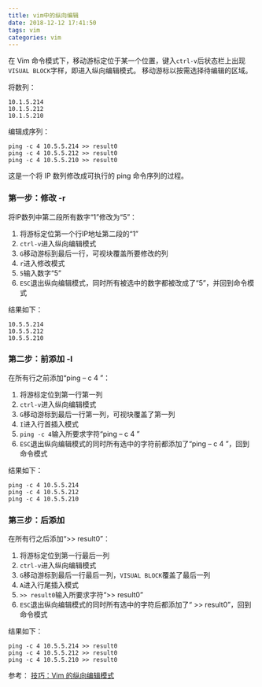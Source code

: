 ```yaml
---
title: vim中的纵向编辑
date: 2018-12-12 17:41:50
tags: vim
categories: vim
---
```


在 Vim 命令模式下，移动游标定位于某一个位置，键入`ctrl-v`后状态栏上出现`VISUAL BLOCK`字样，即进入纵向编辑模式。
移动游标以按需选择待编辑的区域。

<!-- more -->

将数列：
```
10.1.5.214
10.1.5.212
10.1.5.210
```
编辑成序列：
```
ping -c 4 10.5.5.214 >> result0
ping -c 4 10.5.5.212 >> result0
ping -c 4 10.5.5.210 >> result0
```
这是一个将 IP 数列修改成可执行的 ping 命令序列的过程。

### 第一步：修改 -r
将IP数列中第二段所有数字“1”修改为“5”：

1. 将游标定位第一个行IP地址第二段的“1”
2. `ctrl-v`进入纵向编辑模式
3. `G`移动游标到最后一行，可视块覆盖所要修改的列
4. `r`进入修改模式
5. `5`输入数字“5”
6. `ESC`退出纵向编辑模式，同时所有被选中的数字都被改成了“5”，并回到命令模式

结果如下：
```
10.5.5.214
10.5.5.212
10.5.5.210
```

### 第二步：前添加 -I
在所有行之前添加“ping – c 4 ”：

1. 将游标定位到第一行第一列
2. `ctrl-v`进入纵向编辑模式
3. `G`移动游标到最后一行第一列，可视块覆盖了第一列
4. `I`进入行首插入模式
5. `ping -c 4`输入所要求字符“ping – c 4 ”
6. `ESC`退出纵向编辑模式的同时所有选中的字符前都添加了“ping – c 4 ”，回到命令模式

结果如下：
```
ping -c 4 10.5.5.214
ping -c 4 10.5.5.212
ping -c 4 10.5.5.210
```

### 第三步：后添加
在所有行之后添加“>> result0”：

1. 将游标定位到第一行最后一列
2. `ctrl-v`进入纵向编辑模式
3. `G`移动游标到最后一行最后一列，`VISUAL BLOCK`覆盖了最后一列
4. `A`进入行尾插入模式
5. `>> result0`输入所要求字符“>> result0”
6. `ESC`退出纵向编辑模式的同时所有选中的字符后都添加了“ >> result0”，回到命令模式

结果如下：
```
ping -c 4 10.5.5.214 >> result0
ping -c 4 10.5.5.212 >> result0
ping -c 4 10.5.5.210 >> result0
```

参考：
[技巧：Vim 的纵向编辑模式](https://www.ibm.com/developerworks/cn/linux/l-cn-vimcolumn/index.html)
